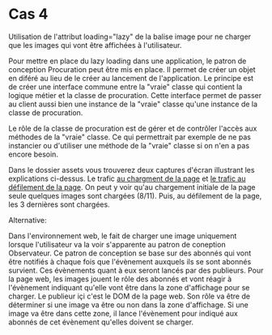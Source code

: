 # Cas 4
Utilisation de l'attribut loading="lazy" de la balise image pour ne charger que les images qui vont être affichées à l'utilisateur.

Pour mettre en place du lazy loading dans une application, le patron de conception Procuration peut être mis en place. Il permet de créer un objet en diféré au lieu de le créer au lancement de l'application. 
Le principe est de créer une interface commune entre la "vraie" classe qui contient la logique métier et la classe de procuration. Cette interface permet de passer au client aussi bien une instance de la "vraie" classe qu'une instance de la classe de procuration.

Le rôle de la classe de procuration est de gérer et de contrôler l'accès aux méthodes de la "vraie" classe. 
Ce qui permettrait par exemple de ne pas instancier ou d'utiliser une méthode de la "vraie" classe si on n'en a pas encore besoin.

Dans le dossier assets vous trouverez deux captures d'écran illustrant les explications ci-dessus. Le trafic [au chargment de la page](./assets/coo_seance3_load01.png) et [le trafic au défilement de la page](./assets/coo_seance3_load02.png).
On peut y voir qu'au chargement initiale de la page seule quelques images sont chargées (8/11). Puis, au défilement de la page, les 3 dernières sont chargées.

Alternative:

Dans l'environnement web, le fait de charger une image uniquement lorsque l'utilisateur va la voir s'apparente au patron de coneption Observateur. Ce patron de conception se base sur des abonnés qui vont être notifiés à chaque fois que l'évènement auxquels ils se sont abonnés survient. Ces évènements quant à eux seront lancés par des publieurs. 
Pour la page web, les images jouent le rôle des abonnés et vont réagir à l'évènement indiquant qu'elle vont être dans la zone d'affichage pour se charger. Le publieur içi c'est le DOM de la page web. Son rôle va être de déterminer si une image va être ou non dans la zone d'affichage. Si une image va être dans cette zone, il lance l'évènement pour indiqué aux abonnés de cet évènement qu'elles doivent se charger. 
